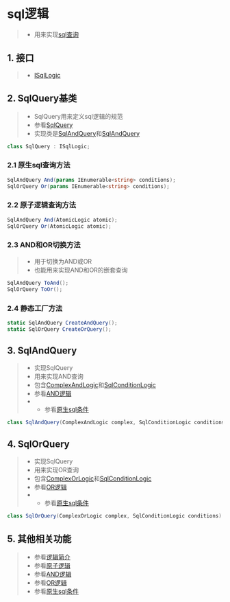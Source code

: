 # sql逻辑
>* 用来实现[sql查询](../sqlquery/index.md)

## 1. 接口
>* [ISqlLogic](xref:ShadowSql.Logics.ISqlLogic)

## 2. SqlQuery基类
>* SqlQuery用来定义sql逻辑的规范
>* 参看[SqlQuery](xref:ShadowSql.Queries.SqlQuery)
>* 实现类是[SqlAndQuery](xref:ShadowSql.Queries.SqlAndQuery)和[SqlAndQuery](xref:ShadowSql.Queries.SqlOrQuery)
~~~csharp
class SqlQuery : ISqlLogic;
~~~

### 2.1 原生sql查询方法
~~~csharp
SqlAndQuery And(params IEnumerable<string> conditions);
SqlOrQuery Or(params IEnumerable<string> conditions);
~~~

### 2.2 原子逻辑查询方法
~~~csharp
SqlAndQuery And(AtomicLogic atomic);
SqlOrQuery Or(AtomicLogic atomic);
~~~

### 2.3 AND和OR切换方法
>* 用于切换为AND或OR
>* 也能用来实现AND和OR的嵌套查询
~~~csharp
SqlAndQuery ToAnd();
SqlOrQuery ToOr();
~~~
### 2.4 静态工厂方法
~~~csharp
static SqlAndQuery CreateAndQuery();
static SqlOrQuery CreateOrQuery();
~~~

## 3. SqlAndQuery
>* 实现SqlQuery
>* 用来实现AND查询
>* 包含[ComplexAndLogic](xref:ShadowSql.Logics.ComplexAndLogic)和[SqlConditionLogic](xref:ShadowSql.Logics.SqlConditionLogic)
>* 参看[AND逻辑](./and.md)
>* * 参看[原生sql条件](./condition.md)

~~~csharp
class SqlAndQuery(ComplexAndLogic complex, SqlConditionLogic conditions) : SqlQuery, ISqlLogic;
~~~

## 4. SqlOrQuery
>* 实现SqlQuery
>* 用来实现OR查询
>* 包含[ComplexOrLogic](xref:ShadowSql.Logics.ComplexOrLogic)和[SqlConditionLogic](xref:ShadowSql.Logics.SqlConditionLogic)
>* 参看[OR逻辑](./or.md)
>* * 参看[原生sql条件](./condition.md)

~~~csharp
class SqlOrQuery(ComplexOrLogic complex, SqlConditionLogic conditions) : SqlQuery, ISqlLogic;
~~~

## 5. 其他相关功能
>* 参看[逻辑简介](./index.md)
>* 参看[原子逻辑](./atomic.md)
>* 参看[AND逻辑](./and.md)
>* 参看[OR逻辑](./or.md)
>* 参看[原生sql条件](./condition.md)